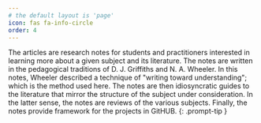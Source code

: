 ```yaml
---
# the default layout is 'page'
icon: fas fa-info-circle
order: 4
---
```


The articles are research notes for students and practitioners interested in learning more about a given subject and its literature. The notes are written in the pedagogical traditions of D. J. Griffiths and N. A. Wheeler. In this notes, Wheeler described a technique of "writing toward understanding"; which is the method used here. The notes are then idiosyncratic guides to the literature that mirror the structure of the subject under consideration. In the latter sense, the notes are reviews of the various subjects.  Finally, the notes provide framework for the projects in GitHUB. 
{: .prompt-tip }